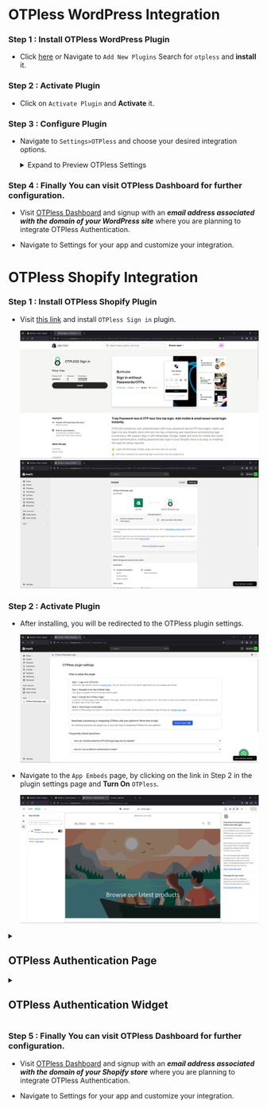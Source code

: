 <h1>OTPless WordPress Integration</h1>

### Step 1 : Install OTPless WordPress Plugin

- Click [here](https://wordpress.com/plugins/otpless) or Navigate to `Add New Plugins` Search for `otpless` and **install** it.

### Step 2 : Activate Plugin

- Click on `Activate Plugin` and **Activate** it.

### Step 3 : Configure Plugin

- Navigate to `Settings>OTPless` and choose your desired integration options.

    <details close>
    <summary>Expand to Preview OTPless Settings</summary>
    <img src="./assets/otpless-wp-plugin-settings.png" alt="screenshot of otpless settings" />
    </details>

### Step 4 : Finally You can visit OTPless Dashboard for further configuration.

- Visit [OTPless Dashboard](https://otpless.com/dashboard/app) and signup with an ***email address associated with the domain of your WordPress site*** where you are planning to integrate OTPless Authentication.

- Navigate to Settings for your app and customize your integration.

<h1>OTPless Shopify Integration</h1>

### Step 1 : Install OTPless Shopify Plugin

- Visit [this link](https://apps.shopify.com/otpless-whatsapp-login) and install `OTPless Sign in` plugin.

    ![OTPless Sign in Plugin](./assets/shopify_1.png)
    ![Plugin Installation](./assets/shopify_2.png)

### Step 2 : Activate Plugin

- After installing, you will be redirected to the OTPless plugin settings.

    ![OTPless Plugin Settings](./assets/shopify_3.png)

- Navigate to the `App Embeds` page, by clicking on the link in Step 2 in the plugin settings page and **Turn On** `OTPless`.

    ![App Embeds](./assets/shopify_4.png)

<details close>
<summary><h2>OTPless Authentication Page</h2></summary>

### Thats it for OTPless login page integration

- In a new tab visit `{YOUR_STORE_DOMAIN}.com/account/' and you will be redirected to the OTPless login page.

    ![Login Page](./assets/shopify_5.png)

</details>

<details close>
<summary><h2>OTPless Authentication Widget</h2></summary>

### Follow the steps below to add OTPless widget in your login page.
> It can be integrated in any page.

### Step 3 : Deactivate default redirection

- Go to `OTPless plugin settings` page and expand the first question in the `Frequently Asked Questions` section and toggle the button on the right **OFF**. This deactivates the default redirection to OTPless authentication page.

    ![Deactivate Default Redirection](./assets/shopify_6.png)

- If you want a floating OTPless widget in your login page, you can skip the rest of this guide. Your `Login` page will look like this, you get a floating OTPless authentication widget:

    ![Login Page](./assets/shopify_7.png)

### Step 4 : Add OTPless Widget to Login Page

- Navigate to `Online store>Themes` and click `Customize` on your current theme.

    ![Customize Theme](./assets/shopify_8.png)

- From the Page Selection dropdown, navigate to `Classic customer accounts>Customer login` page.

    ![Customer Login Page](./assets/shopify_9.png)

- Hide the `Login` component from the Template section.
- Add OTPless Widget by clicking on `Add Section>Apps>OTPLESS Sign In`.

    ![Add OTPless Widget](./assets/shopify_10.png)
    ![OTPless Widget](./assets/shopify_11.png)

- Thats it. Save the changes. and visit your account page `{YOUR_STORE_DOMAIN}.com/account/login` to see the OTPless widget embedded in your login page.

    > LogIn Page
    ![Login Page](./assets/shopify_12.png)
    > Account Page
    ![Account Page](./assets/shopify_13.png)

> Similarly, you can add OTPless widget in any page.

</details>

### Step 5 : Finally You can visit OTPless Dashboard for further configuration.

- Visit [OTPless Dashboard](https://otpless.com/dashboard/app) and signup with an ***email address associated with the domain of your Shopify store*** where you are planning to integrate OTPless Authentication.

- Navigate to Settings for your app and customize your integration.
